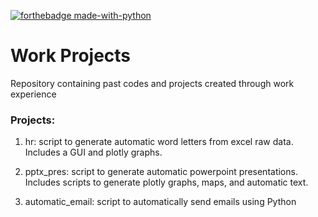 [![forthebadge made-with-python](http://ForTheBadge.com/images/badges/made-with-python.svg)](https://www.python.org/)

# Work Projects
Repository containing past codes and projects created through work experience

### Projects:

1) hr: script to generate automatic word letters from excel raw data. Includes a GUI and plotly graphs.

2) pptx_pres: script to generate automatic powerpoint presentations. Includes scripts to generate plotly graphs, maps, and automatic text.

3) automatic_email: script to automatically send emails using Python
